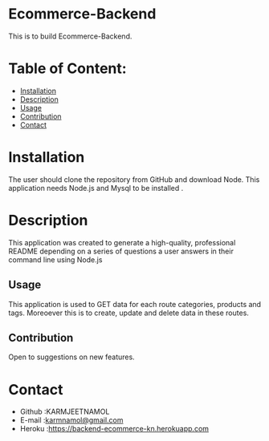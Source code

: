 # Ecommerce-Backend
This is to build Ecommerce-Backend.
# Table of Content:


* [Installation](#installation)
* [Description](#description)
* [Usage](#usage)
* [Contribution](#contribution)
* [Contact](#contact)



# Installation
The user should clone the repository from GitHub and download Node. This application needs Node.js and Mysql to be installed .




# Description
This application was created to generate a high-quality, professional README depending on a series of questions a user answers in their command line using Node.js




## Usage  
This application is used to GET data for each route categories, products and tags. Moreoever this is to create, update and delete data in these routes.



## Contribution   
Open to suggestions on new features. 


# Contact
* Github :KARMJEETNAMOL
* E-mail :karmnamol@gmail.com
* Heroku :https://backend-ecommerce-kn.herokuapp.com
